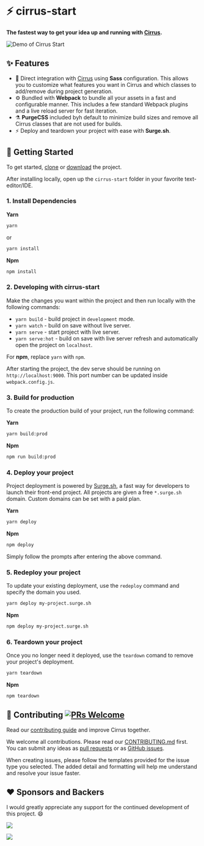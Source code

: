 # ⚡ cirrus-start

**The fastest way to get your idea up and running with [Cirrus](https://github.com/Cirrus-UI/Cirrus-Start).**

![Demo of Cirrus Start](https://github.com/Cirrus-UI/Cirrus-Start/raw/main/gifs/combined.gif)

## ✨ Features

- 💎 Direct integration with [Cirrus](https://github.com/Cirrus-UI/Cirrus-Start) using **Sass** configuration. This allows you to customize what features you want in Cirrus and which classes to add/remove during project generation.
- ⚙️ Bundled with **Webpack** to bundle all your assets in a fast and configurable manner. This includes a few standard Webpack plugins and a live reload server for fast iteration.
- ⚗️ **PurgeCSS** included byh default to minimize build sizes and remove all Cirrus classes that are not used for builds.
- ⚡ Deploy and teardown your project with ease with **Surge.sh**.

## 🔨 Getting Started

To get started, [clone](https://github.com/Cirrus-UI/Cirrus-Start.git) or [download](https://github.com/Cirrus-UI/Cirrus-Start/archive/refs/heads/main.zip) the project.

After installing locally, open up the `cirrus-start` folder in your favorite text-editor/IDE.

### 1. Install Dependencies

**Yarn**

```sh
yarn
```

or

```sh
yarn install
```

**Npm**

```sh
npm install
```

### 2. Developing with cirrus-start

Make the changes you want within the project and then run locally with the following commands:

- `yarn build` - build project in `development` mode.
- `yarn watch` - build on save without live server.
- `yarn serve` - start project with live server.
- `yarn serve:hot` - build on save with live server refresh and automatically open the project on `localhost`.

For **npm**, replace `yarn` with `npm`.

After starting the project, the dev serve should be running on `http://localhost:9000`. This port number can be updated inside `webpack.config.js`.

### 3. Build for production

To create the production build of your project, run the following command:

**Yarn**

```sh
yarn build:prod
```

**Npm**

```sh
npm run build:prod
```

### 4. Deploy your project

Project deployment is powered by [Surge.sh](https://surge.sh/), a fast way for developers to launch their front-end project. All projects are given a free `*.surge.sh` domain. Custom domains can be set with a paid plan.

**Yarn**

```sh
yarn deploy
```

**Npm**

```sh
npm deploy
```

Simply follow the prompts after entering the above command.

### 5. Redeploy your project

To update your existing deployment, use the `redeploy` command and specify the domain you used.


```sh
yarn deploy my-project.surge.sh
```

**Npm**

```sh
npm deploy my-project.surge.sh
```

### 6. Teardown your project

Once you no longer need it deployed, use the `teardown` comand to remove your project's deployment.

```sh
yarn teardown
```

**Npm**

```sh
npm teardown
```

## 🤝 Contributing [![PRs Welcome](https://img.shields.io/badge/PRs-welcome-brightgreen.svg?style=flat-square)](http://makeapullrequest.com)

Read our [contributing guide](https://github.com/Cirrus-UI/Cirrus-Start/blob/master/.github/CONTRIBUTING.yml) and improve Cirrus together.

We welcome all contributions. Please read our [CONTRIBUTING.md](https://github.com/Cirrus-UI/Cirrus-Start/blob/master/.github/CONTRIBUTING.md) first. You can submit any ideas as [pull requests](https://github.com/Cirrus-UI/Cirrus-Start/pulls) or as [GitHub issues](https://github.com/Cirrus-UI/Cirrus-Start/issues).

When creating issues, please follow the templates provided for the issue type you selected. The added detail and formatting will help me understand and resolve your issue faster.

## ❤️ Sponsors and Backers

I would greatly appreciate any support for the continued development of this project. :smile:

[![](https://opencollective.com/cirrus/tiers/sponsors.svg?avatarHeight=36)](https://opencollective.com/cirrus#support)

[![](https://opencollective.com/cirrus/tiers/backers.svg?avatarHeight=36)](https://opencollective.com/cirrus#support)
